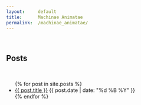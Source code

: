 ```yaml
---
layout:     default
title:      Machinae Animatae
permalink:  /machinae_animatae/
---
```


<br>

## Posts

<br>

<div class="row">
    <div class="col-xs-12">
        <ul class="entries">
            {% for post in site.posts %}
                <li>
                    <span class="title"><a href="{{ post.url }}">{{ post.title }}</a></span>
                    <span class="date">{{ post.date | date: "%d %B %Y" }}</span>
                </li>
            {% endfor %}
        </ul>
    </div>
</div>
